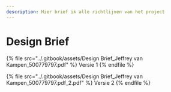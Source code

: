 ```yaml
---
description: Hier brief ik alle richtlijnen van het project
---
```


# Design Brief

{% file src="../.gitbook/assets/Design Brief_Jeffrey van Kampen_500779797.pdf" %}
Versie 1
{% endfile %}

{% file src="../.gitbook/assets/Design Brief_Jeffrey van Kampen_500779797.pdf_2.pdf" %}
Versie 2
{% endfile %}
